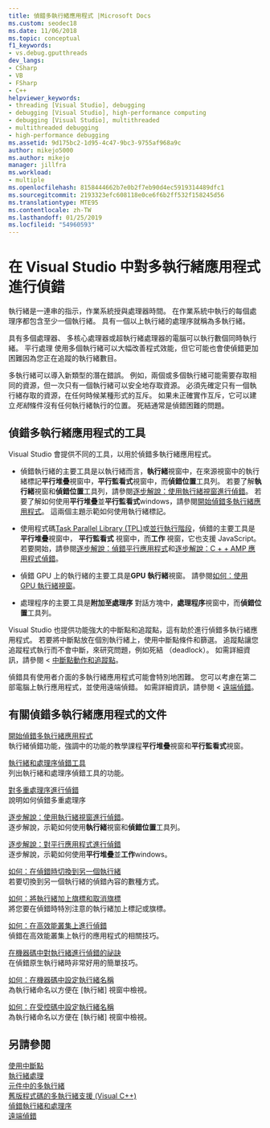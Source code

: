 ```yaml
---
title: 偵錯多執行緒應用程式 |Microsoft Docs
ms.custom: seodec18
ms.date: 11/06/2018
ms.topic: conceptual
f1_keywords:
- vs.debug.gputthreads
dev_langs:
- CSharp
- VB
- FSharp
- C++
helpviewer_keywords:
- threading [Visual Studio], debugging
- debugging [Visual Studio], high-performance computing
- debugging [Visual Studio], multithreaded
- multithreaded debugging
- high-performance debugging
ms.assetid: 9d175bc2-1d95-4c47-9bc3-9755af968a9c
author: mikejo5000
ms.author: mikejo
manager: jillfra
ms.workload:
- multiple
ms.openlocfilehash: 8158444662b7e0b2f7eb90d4ec5919314489dfc1
ms.sourcegitcommit: 2193323efc608118e0ce6f6b2ff532f158245d56
ms.translationtype: MTE95
ms.contentlocale: zh-TW
ms.lasthandoff: 01/25/2019
ms.locfileid: "54960593"
---
```

# <a name="debug-multithreaded-applications-in-visual-studio"></a>在 Visual Studio 中對多執行緒應用程式進行偵錯
執行緒是一連串的指示，作業系統授與處理器時間。 在作業系統中執行的每個處理序都包含至少一個執行緒。 具有一個以上執行緒的處理序就稱為多執行緒。  
  
具有多個處理器、 多核心處理器或超執行緒處理器的電腦可以執行數個同時執行緒。 平行處理 使用多個執行緒可以大幅改善程式效能，但它可能也會使偵錯更加困難因為您正在追蹤的執行緒數目。  
  
多執行緒可以導入新類型的潛在錯誤。 例如，兩個或多個執行緒可能需要存取相同的資源，但一次只有一個執行緒可以安全地存取資源。 必須先確定只有一個執行緒存取的資源，在任何時候某種形式的互斥。 如果未正確實作互斥，它可以建立*死結*條件沒有任何執行緒執行的位置。 死結通常是偵錯困難的問題。

## <a name="tools-for-debugging-multithreaded-apps"></a>偵錯多執行緒應用程式的工具

Visual Studio 會提供不同的工具，以用於偵錯多執行緒應用程式。

- 偵錯執行緒的主要工具是以執行緒而言，**執行緒**視窗中，在來源視窗中的執行緒標記**平行堆疊**視窗中，**平行監看式**視窗中，而**偵錯位置**工具列。 若要了解**執行緒**視窗和**偵錯位置**工具列，請參閱[逐步解說：使用執行緒視窗進行偵錯](../debugger/how-to-use-the-threads-window.md)。 若要了解如何使用**平行堆疊**並**平行監看式**windows，請參閱[開始偵錯多執行緒應用程式](../debugger/get-started-debugging-multithreaded-apps.md)。 這兩個主題示範如何使用執行緒標記。
  
- 使用程式碼[Task Parallel Library (TPL)](/dotnet/standard/parallel-programming/task-parallel-library-tpl)或[並行執行階段](/cpp/parallel/concrt/concurrency-runtime/)，偵錯的主要工具是**平行堆疊**視窗中， **平行監看式** 視窗中，而**工作** 視窗，它也支援 JavaScript。 若要開始，請參閱[逐步解說：偵錯平行應用程式](../debugger/walkthrough-debugging-a-parallel-application.md)和[逐步解說：C + + AMP 應用程式偵錯](/cpp/parallel/amp/walkthrough-debugging-a-cpp-amp-application)。 

- 偵錯 GPU 上的執行緒的主要工具是**GPU 執行緒**視窗。 請參閱[如何：使用 GPU 執行緒視窗](../debugger/how-to-use-the-gpu-threads-window.md)。  

- 處理程序的主要工具是**附加至處理序** 對話方塊中，**處理程序**視窗中，而**偵錯位置**工具列。  
  
Visual Studio 也提供功能強大的中斷點和追蹤點，這有助於進行偵錯多執行緒應用程式。 若要將中斷點放在個別執行緒上，使用中斷點條件和篩選。 追蹤點讓您追蹤程式執行而不會中斷，來研究問題，例如死結 （deadlock）。 如需詳細資訊，請參閱 <<c0> [ 中斷點動作和追蹤點](../debugger/using-breakpoints.md#BKMK_Print_to_the_Output_window_with_tracepoints)。

偵錯具有使用者介面的多執行緒應用程式可能會特別地困難。 您可以考慮在第二部電腦上執行應用程式，並使用遠端偵錯。 如需詳細資訊，請參閱 <<c0> [ 遠端偵錯](../debugger/remote-debugging.md)。  
  
## <a name="articles-about-debugging-multithreaded-apps"></a>有關偵錯多執行緒應用程式的文件

 [開始偵錯多執行緒應用程式](../debugger/get-started-debugging-multithreaded-apps.md)   
 執行緒偵錯功能，強調中的功能的教學課程**平行堆疊**視窗和**平行監看式**視窗。

 [執行緒和處理序偵錯工具](../debugger/debug-threads-and-processes.md)  
 列出執行緒和處理序偵錯工具的功能。  
  
 [對多重處理序進行偵錯](../debugger/debug-multiple-processes.md)  
 說明如何偵錯多重處理序

 [逐步解說：使用執行緒視窗進行偵錯](../debugger/how-to-use-the-threads-window.md)。  
 逐步解說，示範如何使用**執行緒**視窗和**偵錯位置**工具列。 

 [逐步解說：對平行應用程式進行偵錯](../debugger/walkthrough-debugging-a-parallel-application.md)  
 逐步解說，示範如何使用**平行堆疊**並**工作**windows。  
  
 [如何：在偵錯時切換到另一個執行緒](../debugger/how-to-switch-to-another-thread-while-debugging.md)  
 若要切換到另一個執行緒的偵錯內容的數種方式。  
  
 [如何：將執行緒加上旗標和取消旗標](../debugger/how-to-flag-and-unflag-threads.md)  
 將您要在偵錯時特別注意的執行緒加上標記或旗標。    
  
 [如何：在高效能叢集上進行偵錯](../debugger/how-to-debug-on-a-high-performance-cluster.md)  
 偵錯在高效能叢集上執行的應用程式的相關技巧。  

 [在機器碼中對執行緒進行偵錯的祕訣](../debugger/tips-for-debugging-threads-in-native-code.md)  
 在偵錯原生執行緒時非常好用的簡單技巧。 

 [如何：在機器碼中設定執行緒名稱](../debugger/how-to-set-a-thread-name-in-native-code.md)  
 為執行緒命名以方便在 [執行緒] 視窗中檢視。  
  
 [如何：在受控碼中設定執行緒名稱](../debugger/how-to-set-a-thread-name-in-managed-code.md)  
 為執行緒命名以方便在 [執行緒] 視窗中檢視。 
  
## <a name="see-also"></a>另請參閱  

[使用中斷點](../debugger/using-breakpoints.md)  
[執行緒處理](/dotnet/standard/threading/index)  
[元件中的多執行緒](https://msdn.microsoft.com/Library/2fc31e68-fb71-4544-b654-0ce720478779)  
[舊版程式碼的多執行緒支援 (Visual C++)](/cpp/parallel/multithreading-support-for-older-code-visual-cpp)  
 [偵錯執行緒和處理序](../debugger/debug-threads-and-processes.md)   
 [遠端偵錯](../debugger/remote-debugging.md)